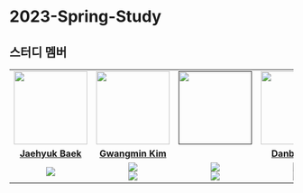 # 2023-Spring-Study

## 스터디 멤버

<table>
 <tr>
    <td align="center"><a href="https://github.com/JaehyukBaek"><img src="https://avatars.githubusercontent.com/u/146515616?v=4" width="130px;" alt=""></a></td>
    <td align="center"><a href="https://github.com/wannastudyhardyeah"><img src="https://avatars.githubusercontent.com/u/101349088?v=4" width="130px;" alt=""></a></td>
    <td align="center"><a href=""><img src="" width="130px;" alt=""></a></td>
    <td align="center"><a href="https://github.com/hidanbeing"><img src="https://avatars.githubusercontent.com/u/102282703?s=96&v=4" width="130px;" alt=""></a></td>
  
  </tr>
  <tr>
    <td align="center"><a href="https://github.com/JaehyukBaek"><b>Jaehyuk Baek</b></a></td>
    <td align="center"><a href="https://github.com/wannastudyhardyeah"><b>Gwangmin Kim</b></a></td>
    <td align="center"><a href=""><b></b></a></td>
    <td align="center"><a href="https://github.com/hidanbeing"><b>Danbee Lee</b></a></td>
  </tr>
  <tr> 
    <td align="center"><img src="https://img.shields.io/badge/Java-007396.svg?&style=for-the-badge&logo=Java&logoColor=white"></td>
    <td align="center"><img src="https://img.shields.io/badge/Python-3776AB?style=for-the-badge&logo=python&logoColor=white"><br/><img src="https://img.shields.io/badge/Java-007396?style=for-the-badge&logo=java&logoColor=white"></td>
    <td align="center"><img src="https://img.shields.io/badge/Java-007396?style=for-the-badge&logo=java&logoColor=white"><br/><img src="https://img.shields.io/badge/Python-3776AB?style=for-the-badge&logo=python&logoColor=white"></td>
    <td align="center"><img src="https://img.shields.io/badge/Java-007396?style=for-the-badge&logo=java&logoColor=white"><br/><img src="https://img.shields.io/badge/Python-3776AB?style=for-the-badge&logo=python&logoColor=white"></td>
  </tr> 
</table>
